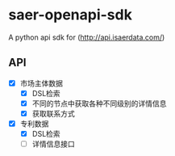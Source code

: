# saer-openapi-sdk

A python api sdk for (http://api.isaerdata.com/)

## API

* [x] 市场主体数据
    * [x] DSL检索
    * [x] 不同的节点中获取各种不同级别的详情信息
    * [x] 获取联系方式
* [x] 专利数据
    * [x] DSL检索
    * [ ] 详情信息接口